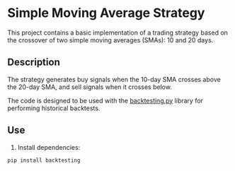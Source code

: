 # Simple Moving Average Strategy

This project contains a basic implementation of a trading strategy based on the crossover of two simple moving averages (SMAs): 10 and 20 days.

## Description

The strategy generates buy signals when the 10-day SMA crosses above the 20-day SMA, and sell signals when it crosses below.

The code is designed to be used with the [backtesting.py](https://github.com/kernc/backtesting.py) library for performing historical backtests.

## Use

1. Install dependencies:

```bash
pip install backtesting

